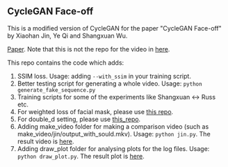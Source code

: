 ## CycleGAN Face-off

This is a modified version of CycleGAN for the paper "CycleGAN Face-off" by Xiaohan Jin, Ye Qi and Shangxuan Wu.

[Paper](https://arxiv.org/abs/1712.03451). Note that this is not the repo for the video in [here](https://www.youtube.com/watch?v=Fea4kZq0oFQ).

This repo contains the code which adds:
1. SSIM loss. Usage: adding `--with_ssim` in your training script.
1. Better testing script for generating a whole video. Usage: `python generate_fake_sequence.py`
1. Training scripts for some of the experiments like Shangxuan <-> Russ etc.
1. For weighted loss of facial mask, please use [this repo](https://github.com/Sharon-Jin/pytorch-CycleGAN-and-pix2pix).
1. For double_d setting, please use [this_repo](https://github.com/CharlotteKay/pytorch-CycleGAN-and-pix2pix).
1. Adding make_video folder for making a comparison video (such as make_video/jin/output_with_sould.mkv). Usage: `python jin.py`. The result video is [here](https://github.com/ShangxuanWu/pytorch-CycleGAN-and-pix2pix/blob/master/make_video/qi/demo.mkv).
1.  Adding draw_plot folder for analysing plots for the log files. Usage: `python draw_plot.py`. The result plot is [here](https://github.com/ShangxuanWu/pytorch-CycleGAN-and-pix2pix/blob/master/draw_plot/Cyc_A.png).
